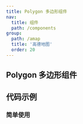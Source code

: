```yaml
---
title: Polygon 多边形组件
nav:
  title: 组件
  path: /components
group:
  path: /amap
  title: '高德地图'
  order: 20
---
```


## Polygon 多边形组件

## 代码示例

### 简单使用

<code src="../demos/demo-07.tsx" />
